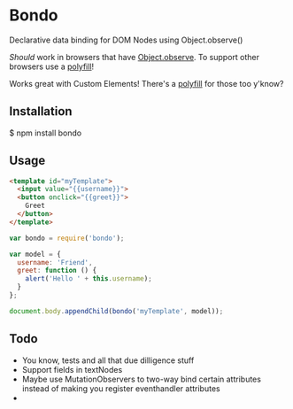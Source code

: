 # Bondo
Declarative data binding for DOM Nodes using Object.observe()

*Should* work in browsers that have [Object.observe](http://caniuse.com/#feat=object-observe). To support other browsers use a [polyfill](https://www.npmjs.com/package/object.observe)!

Works great with Custom Elements! There's a [polyfill](https://www.npmjs.com/package/document-register-element) for those too y'know?

## Installation
$ npm install bondo

## Usage

```html
<template id="myTemplate">
  <input value="{{username}}">
  <button onclick="{{greet}}">
    Greet
  </button>
</template>
```

```js
var bondo = require('bondo');

var model = {
  username: 'Friend',
  greet: function () {
    alert('Hello ' + this.username);
  }
};

document.body.appendChild(bondo('myTemplate', model));
```

## Todo

* You know, tests and all that due dilligence stuff
* Support fields in textNodes
* Maybe use MutationObservers to two-way bind certain attributes instead of making you register eventhandler attributes
* 
